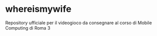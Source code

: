 # whereismywife
Repository ufficiale per il videogioco da consegnare al corso di Mobile Computing di Roma 3
